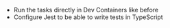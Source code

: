 - Run the tasks directly in Dev Containers like before
- Configure Jest to be able to write tests in TypeScript
